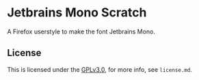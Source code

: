 # Jetbrains Mono Scratch
A Firefox userstyle to make the font Jetbrains Mono.

## License
This is licensed under the [GPLv3.0](https://gnu.org/licenses/gpl-3.0), for more info, see `license.md`.
